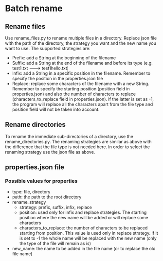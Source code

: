# Batch rename

## Rename files

Use rename_files.py to rename multiple files in a directory. Replace json file with the path of the directory, the strategy you want and the new name you want to use.
The supported strategies are:
* Prefix: add a String at the beginning of the filename
* Suffix: add a String at the end of the filename and before its type (e.g. test1.txt ---> test1hello.txt)
* Infix: add a String in a specific position in the filename. Remember to specify the position in the properties.json file
* Replace: replace some characters of the filename with a new String. Remember to specify the starting position (position field in properties.json) and also the number of characters to replace (characters_to_replace field in properties.json). If the latter is set as -1, the program will replace all the characters apart from the file type and position field will not be taken into account.

## Rename directories

To rename the immediate sub-directories of a directory, use the rename_directories.py. The renaming strategies are similar as above with the difference that the file type is not needed here. In order to select the renaming strategy use the json file as above.

## properties.json file

### Possible values for properties

* type: file, directory
* path: the path to the root directory
* rename_strategy
  * strategy: prefix, suffix, infix, replace
  * position: used only for infix and replace strategies. The starting position where the new name will be added or will replace some characters
  * characters_to_replace: the number of characters to be replaced starting from position. This value is used only in replace strategy. If it is set to -1 the whole name will be replaced with the new name (only the type of the file will remain as is)
* new_name: the name to be added in the file name (or to replace the old file name)
